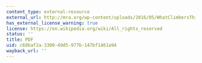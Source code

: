 ```yaml
---
content_type: external-resource
external_url: http://mra.org/wp-content/uploads/2016/05/WhatClimbersThink.pdf
has_external_license_warning: true
license: https://en.wikipedia.org/wiki/All_rights_reserved
status: ''
title: PDF
uid: c68baf2a-3300-49d5-977b-147bf1461a94
wayback_url: ''
---
```

